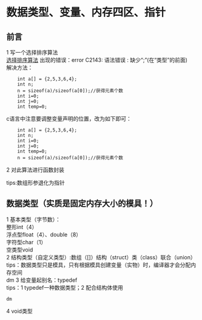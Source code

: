 # 数据类型、变量、内存四区、指针
## 前言
1 写一个选择排序算法  
[选择排序算法](file1.c)
出现的错误：error C2143: 语法错误 : 缺少“;”(在“类型”的前面)  
解决方法：  
```
	int a[] = {2,5,3,6,4};
	int n;
	n = sizeof(a)/sizeof(a[0]);//获得元素个数
	int i=0;
	int j=0;
	int temp=0;
```
c语言中注意要调整变量声明的位置，改为如下即可：  
```
	int a[] = {2,5,3,6,4};
	int n;
	int i=0;
	int j=0;
	int temp=0;
	n = sizeof(a)/sizeof(a[0]);//获得元素个数
```
2 对此算法进行函数封装  

tips:数组形参退化为指针  
## 数据类型（实质是固定内存大小的模具！）
1 基本类型（字节数）：  
 整形int（4）  
 浮点型float（4）、double（8）  
 字符型char（1）  
 空类型void  
2 结构类型（自定义类型）:数组（[]）结构（struct）类（class）联合（union）  
tips：数据类型只是模具，只有根据模具创建变量（实物）时，编译器才会分配内存空间  
dm
3 给变量起别名：typedef  
tips：1 typedef一种数据类型；2 配合结构体使用  
```
dm
```
4 void类型  
